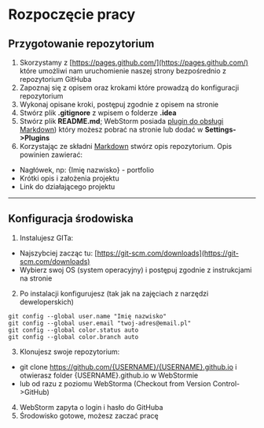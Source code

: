 # Rozpoczęcie pracy

## Przygotowanie repozytorium

1. Skorzystamy z [https://pages.github.com/](https://pages.github.com/) które umożliwi nam uruchomienie naszej strony bezpośrednio z repozytorium GitHuba
2. Zapoznaj się z opisem oraz krokami które prowadzą do konfiguracji repozytorium
3. Wykonaj opisane kroki, postępuj zgodnie z opisem na stronie
4. Stwórz plik **.gitignore** z wpisem o folderze **.idea**
5. Stwórz plik **README.md**; WebStorm posiada [plugin do obsługi Markdown](https://plugins.jetbrains.com/plugin/7793-markdown-support)) który możesz pobrać na stronie lub dodać w **Settings->Plugins**
6. Korzystając ze składni [Markdown](https://github.com/adam-p/markdown-here/wiki/Markdown-Cheatsheet) stwórz opis repozytorium. Opis powinien zawierać:
  * Nagłówek, np: {Imię nazwisko} - portfolio
  * Krótki opis i założenia projektu
  * Link do działającego projektu

------

## Konfiguracja środowiska

1. Instalujesz GITa:
  * Najszybciej zacząc tu: [https://git-scm.com/downloads](https://git-scm.com/downloads)
  * Wybierz swoj OS (system operacyjny) i postępuj zgodnie z instrukcjami na stronie
2. Po instalacji konfigurujesz (tak jak na zajęciach z narzędzi deweloperskich)
```
git config --global user.name "Imię nazwisko"
git config --global user.email "twoj-adres@email.pl"
git config --global color.status auto
git config --global color.branch auto
```
3. Klonujesz swoje repozytorium:
  * git clone https://github.com/{USERNAME}/{USERNAME}.github.io i otwierasz folder {USERNAME}.github.io w WebStormie
  * lub od razu z poziomu WebStorma (Checkout from Version Control->GitHub)
4. WebStorm zapyta o login i hasło do GitHuba
5. Środowisko gotowe, możesz zaczać pracę

